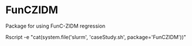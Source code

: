 # FunCZIDM
Package for using FunC-ZIDM regression 

Rscript -e "cat(system.file('slurm', 'caseStudy.sh', package='FunCZIDM'))"